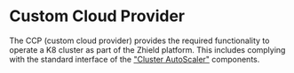 # Custom Cloud Provider

The CCP (custom cloud provider) provides the required functionality to operate
a K8 cluster as part of the Zhield platform. This includes complying with the
standard interface of the ["Cluster AutoScaler"](https://github.com/kubernetes/autoscaler/blob/master/cluster-autoscaler/cloudprovider/externalgrpc/README.md) components.
